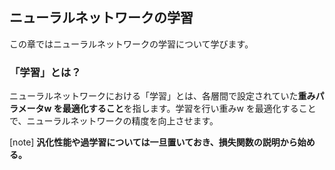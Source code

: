 ## ニューラルネットワークの学習

この章ではニューラルネットワークの学習について学びます。

### 「学習」とは？
ニューラルネットワークにおける「学習」とは、各層間で設定されていた**重みパラメータw を最適化すること**を指します。学習を行い重みw を最適化することで、ニューラルネットワークの精度を向上させます。

[note]
**汎化性能や過学習については一旦置いておき、損失関数の説明から始める。**

